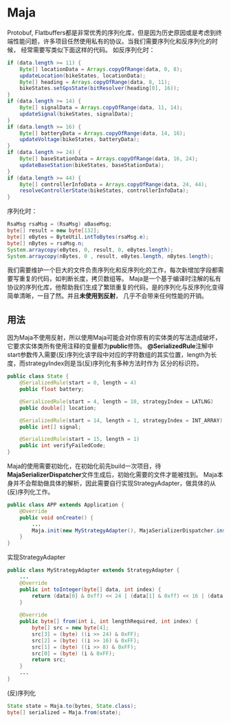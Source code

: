 # Maja

Protobuf, Flatbuffers都是非常优秀的序列化库，但是因为历史原因或是考虑到终端性能问题，许多项目任然使用私有的协议。当我们需要序列化和反序列化的时候，
经常需要写类似下面这样的代码。
如反序列化时：
```java
if (data.length >= 11) {
    Byte[] locationData = Arrays.copyOfRange(data, 0, 8);
    updateLocation(bikeStates, locationData);
    Byte[] heading = Arrays.copyOfRange(data, 8, 11);
    bikeStates.setGpsState(bitResolver(heading[0], 16));
}
if (data.length >= 14) {
    Byte[] signalData = Arrays.copyOfRange(data, 11, 14);
    updateSignal(bikeStates, signalData);
}
if (data.length >= 16) {
    Byte[] batteryData = Arrays.copyOfRange(data, 14, 16);
    updateVoltage(bikeStates, batteryData);
}
if (data.length >= 24) {
    Byte[] baseStationData = Arrays.copyOfRange(data, 16, 24);
    updateBaseStation(bikeStates, baseStationData);
}
if (data.length >= 44) {
    Byte[] controllerInfoData = Arrays.copyOfRange(data, 24, 44);
    resolveControllerState(bikeStates, controllerInfoData);
}
```
序列化时：
```java
RsaMsg rsaMsg = (RsaMsg) aBaseMsg;
byte[] result = new byte[132];
byte[] eBytes = ByteUtil.intToBytes(rsaMsg.e);
byte[] nBytes = rsaMsg.n;
System.arraycopy(eBytes, 0, result, 0, eBytes.length);
System.arraycopy(nBytes, 0 , result, eBytes.length, nBytes.length);
```
我们需要维护一个巨大的文件负责序列化和反序列化的工作，每次新增加字段都需要写重复的代码，如判断长度，拷贝数组等。
Maja是一个基于编译时注解的私有协议的序列化库，他帮助我们生成了繁琐重复的代码，是的序列化与反序列化变得简单清晰，一目了然。并且**未使用到反射**，
几乎不会带来任何性能的开销。

## 用法
因为Maja不使用反射，所以使用Maja可能会对你原有的实体类的写法造成破坏，它要求实体类所有使用注释的变量都为**public**修饰。
**@SerializedRule**注解中start参数传入需要(反)序列化该字段中对应的字符数组的其实位置，length为长度，而strategyIndex则是当(反)序列化有多种方法时作为
区分的标识符。
```java
public class State {
    @SerializedRule(start = 0, length = 4)
    public float battery;

    @SerializedRule(start = 4, length = 10, strategyIndex = LATLNG)
    public double[] location;

    @SerializedRule(start = 14, length = 1, strategyIndex = INT_ARRAY)
    public int[] signal;

    @SerializedRule(start = 15, length = 1)
    public int verifyFailedCode;
}
```

Maja的使用需要初始化，在初始化前先build一次项目，待**MajaSerializerDispatcher**文件生成后，初始化需要的文件才能被找到。
Maja本身并不会帮助做具体的解析，因此需要自行实现StrategyAdapter，做具体的从(反)序列化工作。
```java
public class APP extends Application {
    @Override
    public void onCreate() {
        ...
        Maja.init(new MyStrategyAdapter(), MajaSerializerDispatcher.instance());
    }
}
```
实现StrategyAdapter
```java
public class MyStrategyAdapter extends StrategyAdapter {
    ...
    @Override
    public int toInteger(byte[] data, int index) {
        return (data[0] & 0xff) << 24 | (data[1] & 0xff) << 16 | (data[2] & 0xff) << 8 | (data[3] & 0xff);;
    }
    
    @Override
    public byte[] from(int i, int lengthRequired, int index) {
        byte[] src = new byte[4];
        src[3] = (byte) ((i >> 24) & 0xFF);
        src[2] = (byte) ((i >> 16) & 0xFF);
        src[1] = (byte) ((i >> 8) & 0xFF);
        src[0] = (byte) (i & 0xFF);
        return src;
    }
    ...
}
```
(反)序列化
```java
State state = Maja.to(bytes, State.class);
byte[] serialized = Maja.from(state);
```

